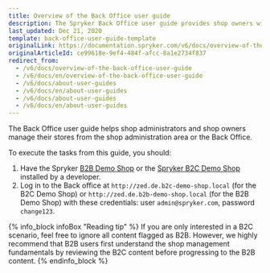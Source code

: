 ```yaml
---
title: Overview of the Back Office user guide
description: The Spryker Back Office user guide provides shop owners with procedures on how to manage the online store in the Back Office using Spryker Commerce OS.
last_updated: Dec 21, 2020
template: back-office-user-guide-template
originalLink: https://documentation.spryker.com/v6/docs/overview-of-the-back-office-user-guide
originalArticleId: ce99618e-9ef4-484f-afcc-8a1e2734f837
redirect_from:
  - /v6/docs/overview-of-the-back-office-user-guide
  - /v6/docs/en/overview-of-the-back-office-user-guide
  - /v6/docs/about-user-guides
  - /v6/docs/en/about-user-guides
  - /v6/docs/about-user-guides
  - /v6/docs/en/about-user-guides
---
```


The Back Office user guide helps shop administrators and shop owners manage their stores from the shop administration area or the Back Office.

To execute the tasks from this guide, you should:

1. Have the Spryker [B2B Demo Shop](/docs/scos/dev/setup/installing-spryker-with-development-virtual-machine/installing-spryker-with-devvm-on-macos-and-linux.html) or the [Spryker B2C Demo Shop](/docs/scos/dev/setup/installing-spryker-with-development-virtual-machine/installing-spryker-with-devvm-on-macos-and-linux.html) installed by a developer.
2. Log in to the Back office at `http://zed.de.b2c-demo-shop.local` (for the B2C Demo Shop) or `http://zed.de.b2b-demo-shop.local` (for the B2B Demo Shop)  with these credentials: user `admin@spryker.com`, password `change123`.

{% info_block infoBox "Reading tip" %}
If you are only interested in a B2C scenario, feel free to ignore all content flagged as B2B. However, we highly recommend that B2B users first understand the shop management fundamentals by reviewing the B2C content before progressing to the B2B content.
{% endinfo_block %}
